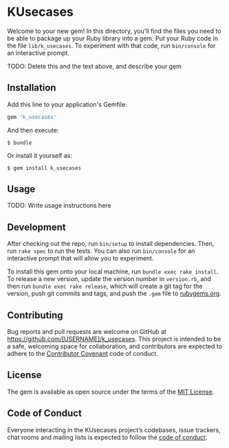 # KUsecases

Welcome to your new gem! In this directory, you'll find the files you need to be able to package up your Ruby library into a gem. Put your Ruby code in the file `lib/k_usecases`. To experiment with that code, run `bin/console` for an interactive prompt.

TODO: Delete this and the text above, and describe your gem

## Installation

Add this line to your application's Gemfile:

```ruby
gem 'k_usecases'
```

And then execute:

    $ bundle

Or install it yourself as:

    $ gem install k_usecases

## Usage

TODO: Write usage instructions here

## Development

After checking out the repo, run `bin/setup` to install dependencies. Then, run `rake spec` to run the tests. You can also run `bin/console` for an interactive prompt that will allow you to experiment.

To install this gem onto your local machine, run `bundle exec rake install`. To release a new version, update the version number in `version.rb`, and then run `bundle exec rake release`, which will create a git tag for the version, push git commits and tags, and push the `.gem` file to [rubygems.org](https://rubygems.org).

## Contributing

Bug reports and pull requests are welcome on GitHub at https://github.com/[USERNAME]/k_usecases. This project is intended to be a safe, welcoming space for collaboration, and contributors are expected to adhere to the [Contributor Covenant](http://contributor-covenant.org) code of conduct.

## License

The gem is available as open source under the terms of the [MIT License](https://opensource.org/licenses/MIT).

## Code of Conduct

Everyone interacting in the KUsecases project’s codebases, issue trackers, chat rooms and mailing lists is expected to follow the [code of conduct](https://github.com/[USERNAME]/k_usecases/blob/master/CODE_OF_CONDUCT.md).

